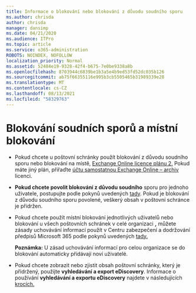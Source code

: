 ```yaml
---
title: Informace o blokování nebo blokování z důvodu soudního sporu
ms.author: chrisda
author: chrisda
manager: dansimp
ms.date: 04/21/2020
ms.audience: ITPro
ms.topic: article
ms.service: o365-administration
ROBOTS: NOINDEX, NOFOLLOW
localization_priority: Normal
ms.assetid: 52484e19-9328-42f4-b675-7e0be9338a8b
ms.openlocfilehash: 8703944c6839be1b3a5e4b9ed53fd52dc035b126
ms.sourcegitcommit: ab75f66355116e995b3cb5505465b31989339e28
ms.translationtype: MT
ms.contentlocale: cs-CZ
ms.lasthandoff: 08/13/2021
ms.locfileid: "58329763"
---
```

# <a name="about-litigation-holds-and-in-place-holds"></a>Blokování soudních sporů a místní blokování

- Pokud chcete u poštovní schránky použít blokování z důvodu soudního sporu nebo blokování na místě, [Exchange Online licence plánu 2.](https://docs.microsoft.com/office365/servicedescriptions/office-365-platform-service-description/office-365-plan-options) Pokud máte jiný plán, přiřaďte [účtu samostatnou Exchange Online – archiv](https://docs.microsoft.com/office365/servicedescriptions/exchange-online-archiving-service-description/exchange-online-archiving-service-description) licenci. 
    
- **Pokud chcete povolit blokování z důvodu soudního** sporu pro jednoho uživatele, postupujte podle pokynů uvedených [tady](https://docs.microsoft.com/microsoft-365/compliance/create-a-litigation-hold?view=o365-worldwide#place-a-mailbox-on-litigation-hold). Pokud je blokování z důvodu soudního sporu povolené, veškerý obsah v poštovní schránce je přidržen.
    
- Pokud chcete  použít místní blokování jednotlivých uživatelů nebo blokování u všech poštovních schránek v celé organizaci **,** můžete zásady uchovávání informací použít v Centru zabezpečení a dodržování předpisů Microsoft 365 podle pokynů uvedených [tady.](https://docs.microsoft.com/microsoft-365/compliance/retention-policies)
    
    **Poznámka:** U zásad uchovávání informací pro celou organizace se do blokování automaticky přidávají noví uživatelé. 
  
- Pokud chcete zobrazit nebo zjistit obsah poštovní schránky, který je přidržený, použijte **vyhledávání a export eDiscovery**. Informace o používání **vyhledávání a exportu eDiscovery** najdete v následujících [krocích.](https://docs.microsoft.com/microsoft-365/compliance/export-search-results)
    

